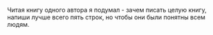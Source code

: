 Читая книгу одного автора я подумал - зачем писать целую книгу, напиши лучше всего пять строк, но чтобы они были понятны всем людям. 
